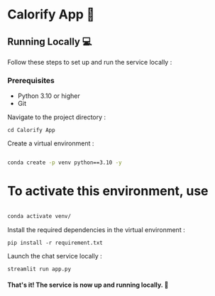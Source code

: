 # Calorify App 🤖

## Running Locally 💻
Follow these steps to set up and run the service locally :

### Prerequisites
- Python 3.10 or higher
- Git

Navigate to the project directory :

`cd Calorify App`


Create a virtual environment :
```bash

conda create -p venv python==3.10 -y

```

# To activate this environment, use
```bash

conda activate venv/

```

Install the required dependencies in the virtual environment :

`pip install -r requirement.txt`

Launch the chat service locally :

`streamlit run app.py`

#### That's it! The service is now up and running locally. 🤗

